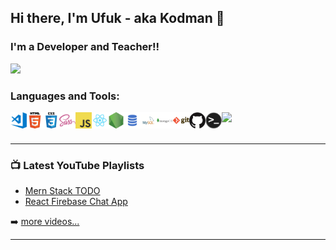 ## Hi there, I'm Ufuk - aka Kodman 👋

### I'm a Developer and Teacher!!

<!--
**u-uysal/u-uysal** is a ✨ _special_ ✨ repository because its `README.md` (this file) appears on your GitHub profile.

Here are some ideas to get you started:

- 🔭 I’m currently working on [Issue Tracker](https://github.com/KodstarBootcamp/issue-tracker-2020-1) 
- 🌱 I’m currently learning React Native
- 🤔 I'm looking to join an experienced team!
- 🥅 2021 Goals: Contribute more to Open Source projects
- ⚡ Fun fact: I love to play volleyball and table tennis
-->
![](https://komarev.com/ghpvc/?username=u-uysal)


### Languages and Tools:

<img align="left" alt="Visual Studio Code" width="26px" src="https://raw.githubusercontent.com/github/explore/80688e429a7d4ef2fca1e82350fe8e3517d3494d/topics/visual-studio-code/visual-studio-code.png" />
<img align="left" alt="HTML5" width="26px" src="https://raw.githubusercontent.com/github/explore/80688e429a7d4ef2fca1e82350fe8e3517d3494d/topics/html/html.png" />
<img align="left" alt="CSS3" width="26px" src="https://raw.githubusercontent.com/github/explore/80688e429a7d4ef2fca1e82350fe8e3517d3494d/topics/css/css.png" />
<img align="left" alt="Sass" width="26px" src="https://raw.githubusercontent.com/github/explore/80688e429a7d4ef2fca1e82350fe8e3517d3494d/topics/sass/sass.png" />
<img align="left" alt="JavaScript" width="26px" src="https://raw.githubusercontent.com/github/explore/80688e429a7d4ef2fca1e82350fe8e3517d3494d/topics/javascript/javascript.png" />
<img align="left" alt="React" width="26px" src="https://raw.githubusercontent.com/github/explore/80688e429a7d4ef2fca1e82350fe8e3517d3494d/topics/react/react.png" />
<img align="left" alt="Node.js" width="26px" src="https://raw.githubusercontent.com/github/explore/80688e429a7d4ef2fca1e82350fe8e3517d3494d/topics/nodejs/nodejs.png" />

<img align="left" alt="SQL" width="26px" src="https://raw.githubusercontent.com/github/explore/80688e429a7d4ef2fca1e82350fe8e3517d3494d/topics/sql/sql.png" />
<img align="left" alt="MySQL" width="26px" src="https://raw.githubusercontent.com/github/explore/80688e429a7d4ef2fca1e82350fe8e3517d3494d/topics/mysql/mysql.png" />
<img align="left" alt="MongoDB" width="26px" src="https://raw.githubusercontent.com/github/explore/80688e429a7d4ef2fca1e82350fe8e3517d3494d/topics/mongodb/mongodb.png" />
<img align="left" alt="Git" width="26px" src="https://raw.githubusercontent.com/github/explore/80688e429a7d4ef2fca1e82350fe8e3517d3494d/topics/git/git.png" />
<img align="left" alt="GitHub" width="26px" src="https://raw.githubusercontent.com/github/explore/78df643247d429f6cc873026c0622819ad797942/topics/github/github.png" />
<img align="left" alt="Terminal" width="26px" src="https://raw.githubusercontent.com/github/explore/80688e429a7d4ef2fca1e82350fe8e3517d3494d/topics/terminal/terminal.png" />
 <img  width="26px"
      src="https://upload.wikimedia.org/wikipedia/commons/thumb/b/b2/Bootstrap_logo.svg/480px-Bootstrap_logo.svg.png">

<br />
<br />

---

### 📺 Latest YouTube Playlists

<!-- YOUTUBE:START -->

- [Mern Stack TODO](https://www.youtube.com/watch?v=zhGCaFL4TGA&list=PL5eaCB5YnC38gL5JwLpMK4qqEiMMnu9fN&ab_channel=Kod-Man)
- [React Firebase Chat App](https://www.youtube.com/watch?v=8mRZiOjEOBs&list=PL5eaCB5YnC387YljJ_N6TgWJoMpLL0KCh)

<!-- YOUTUBE:END -->

➡️ [more videos...](https://www.youtube.com/channel/UCm1tKKCDpcynlZYu-wVO36w)

---
